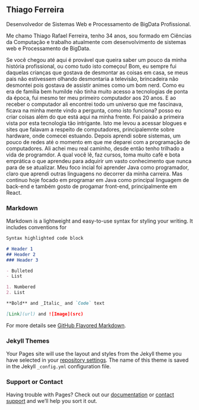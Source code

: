## Thiago Ferreira

Desenvolvedor de Sistemas Web e Processamento de BigData Profissional.

Me chamo Thiago Rafael Ferreira, tenho 34 anos, sou formado em Ciências da Computação e trabalho atualmente com desenvolvimento de sistemas web e Processamento de BigData.

Se você chegou até aqui é provável que queira saber um pouco da minha história profissional, ou como tudo isto começou!
Bom, eu sempre fui daquelas crianças que gostava de desmontar as coisas em casa, se meus pais não estivessem olhando desmontaria a televisão, brincadeira não desmontei pois gostava de assistir animes como um bom nerd.
Como eu era de família bem humilde não tinha muito acesso a tecnologias de ponta da época, fui mesmo ter meu primeiro computador aos 20 anos.
E ao receber o computador ali encontrei todo um universo que me fascinava, ficava na minha mente vindo a pergunta, como isto funciona? posso eu criar coisas além do que está aqui na minha frente. Foi paixão a primeira vista por esta tecnologia tão intrigante. Isto me levou a acessar blogues e sites que falavam a respeito de computadores, principalemnte sobre hardware, onde comecei estuando. Depois aprendi sobre sistemas, um pouco de redes até o momento em que me deparei com a programação de computadores. Ali achei meu real caminho, desde então tenho trilhado a vida de programdor. A qual você lê, faz cursos, toma muito café e bota emprática o que aprendeu para adquirir um vasto conhecimento que nunca para de se atualizar.
Meu foco incial foi aprender Java como programador, claro que aprendi outras linguagens no decorrer da minha carreira. Mas continuo hoje focado em programar em Java como principal linguagem de back-end e também gosto de progamar front-end, principalmente em React.

### Markdown

Markdown is a lightweight and easy-to-use syntax for styling your writing. It includes conventions for

```markdown
Syntax highlighted code block

# Header 1
## Header 2
### Header 3

- Bulleted
- List

1. Numbered
2. List

**Bold** and _Italic_ and `Code` text

[Link](url) and ![Image](src)
```

For more details see [GitHub Flavored Markdown](https://guides.github.com/features/mastering-markdown/).

### Jekyll Themes

Your Pages site will use the layout and styles from the Jekyll theme you have selected in your [repository settings](https://github.com/thiagorafaelferreira/thiagorafaelferreira.github.io/settings/pages). The name of this theme is saved in the Jekyll `_config.yml` configuration file.

### Support or Contact

Having trouble with Pages? Check out our [documentation](https://docs.github.com/categories/github-pages-basics/) or [contact support](https://support.github.com/contact) and we’ll help you sort it out.
